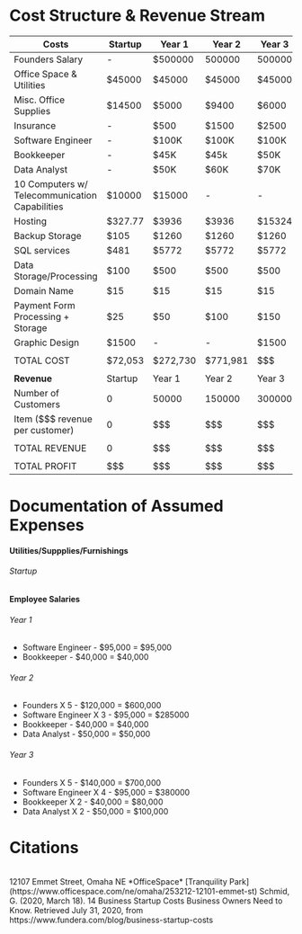 # Cost Structure & Revenue Stream


| Costs | Startup | Year 1 | Year 2 | Year 3 |
|---|---|---|---|---|
|Founders Salary | - | $500000 | 500000 | 500000|
|Office Space & Utilities | $45000 | $45000 | $45000 | $45000 |
|Misc. Office Supplies | $14500 | $5000 | $9400 | $6000 |
|Insurance | - | $500 | $1500 | $2500 |
|Software Engineer | - | $100K | $100K | $100K |
|Bookkeeper | - | $45K | $45k | $50K |
|Data Analyst | - | $50K | $60K | $70K |
|10 Computers w/ Telecommunication Capabilities | $10000 | $15000 | - | - |
|Hosting | $327.77 | $3936| $3936 | $15324 |
|Backup Storage | $105 | $1260 | $1260 | $1260 |
|SQL services | $481 | $5772 | $5772 | $5772 |
|Data Storage/Processing | $100| $500 | $500 | $500 |
|Domain Name | $15 | $15 | $15 | $15 |
|Payment Form Processing + Storage | $25 | $50 | $100 | $150 |
|Graphic Design | $1500 | - | - | $1500 |
| | | | | |
|TOTAL COST | $72,053 | $272,730 | $771,981| $$$ |
| | | | | |
| **Revenue** |Startup | Year 1 | Year 2 | Year 3 |
|Number of Customers | 0 | 50000 | 150000 | 300000 |
|Item ($$$ revenue per customer) | 0 | $$$ | $$$ | $$$ |
| | | | | |
| TOTAL REVENUE | 0 | $$$ | $$$ | $$$ |
| | | | | |
| TOTAL PROFIT | $$$ | $$$ | $$$ | $$$ |
# Documentation of Assumed Expenses
#### Utilities/Suppplies/Furnishings
###### Startup


#### Employee Salaries
###### Year 1
- Software Engineer - $95,000 = $95,000
- Bookkeeper - $40,000 = $40,000
###### Year 2
- Founders X 5 - $120,000 = $600,000
- Software Engineer X 3 - $95,000 = $285000
- Bookkeeper - $40,000 = $40,000
- Data Analyst - $50,000 = $50,000
###### Year 3
- Founders X 5 - $140,000 = $700,000
- Software Engineer X 4 - $95,000 = $380000
- Bookkeeper X 2 - $40,000 = $80,000
- Data Analyst X 2 - $50,000 = $100,000
<h1><b>Citations</b></h1>
<br>
12107 Emmet Street, Omaha NE *OfficeSpace* [Tranquility Park] (https://www.officespace.com/ne/omaha/253212-12101-emmet-st)
Schmid, G. (2020, March 18). 14 Business Startup Costs Business Owners Need to Know. Retrieved July 31, 2020, from https://www.fundera.com/blog/business-startup-costs
